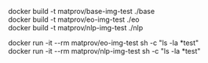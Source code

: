 docker build -t matprov/base-img-test ./base <br>
docker build -t matprov/eo-img-test ./eo <br>
docker build -t matprov/nlp-img-test ./nlp


docker run -it --rm matprov/eo-img-test sh -c "ls -la *test" <br>
docker run -it --rm matprov/nlp-img-test sh -c "ls -la *test"